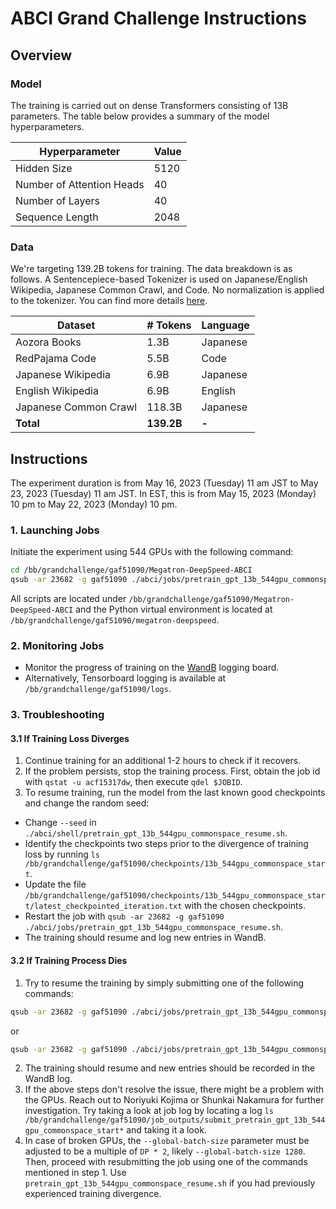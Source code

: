 # ABCI Grand Challenge Instructions
## Overview
### Model
The training is carried out on dense Transformers consisting of 13B parameters. The table below provides a summary of the model hyperparameters.

| Hyperparameter | Value |
|----------|----------|
| Hidden Size | 5120|
| Number of Attention Heads |40|
| Number of Layers |40|
| Sequence Length |2048|

### Data
We're targeting 139.2B tokens for training. The data breakdown is as follows. A Sentencepiece-based Tokenizer is used on Japanese/English Wikipedia, Japanese Common Crawl, and Code. No normalization is applied to the tokenizer. You can find more details [here](https://github.com/kojimano/Megatron-DeepSpeed-ABCI/blob/main/abci/tokenizer/README.md).

| Dataset | # Tokens | Language |
|----------|----------|----------|
| Aozora Books   | 1.3B | Japanese  |
| RedPajama Code   | 5.5B  | Code  |
| Japanese Wikipedia   | 6.9B  | Japanese  |
| English Wikipedia   | 6.9B  | English  |
| Japanese Common Crawl | 118.3B  | Japanese  |
| **Total**   | **139.2B**   | **-**   | 

## Instructions
The experiment duration is from May 16, 2023 (Tuesday) 11 am JST to May 23, 2023 (Tuesday) 11 am JST. In EST, this is from May 15, 2023 (Monday) 10 pm to May 22, 2023 (Monday) 10 pm.

### 1. Launching Jobs
Initiate the experiment using 544 GPUs with the following command:
```bash
cd /bb/grandchallenge/gaf51090/Megatron-DeepSpeed-ABCI
qsub -ar 23682 -g gaf51090 ./abci/jobs/pretrain_gpt_13b_544gpu_commonspace_start.sh
```
All scripts are located under `/bb/grandchallenge/gaf51090/Megatron-DeepSpeed-ABCI` and the Python virtual environment is located at `/bb/grandchallenge/gaf51090/megatron-deepspeed`.

### 2. Monitoring Jobs
- Monitor the progress of training on the [WandB](https://wandb.ai/gpt-fugaku/gpt-abci?workspace=user-kojimano) logging board.
- Alternatively, Tensorboard logging is available at `/bb/grandchallenge/gaf51090/logs`.

### 3. Troubleshooting

#### 3.1 If Training Loss Diverges
1. Continue training for an additional 1-2 hours to check if it recovers.
2. If the problem persists, stop the training process. First, obtain the job id with `qstat -u acf15317dw`, then execute `qdel $JOBID`.
3. To resume training, run the model from the last known good checkpoints and change the random seed:
  - Change `--seed` in `./abci/shell/pretrain_gpt_13b_544gpu_commonspace_resume.sh`.
  - Identify the checkpoints two steps prior to the divergence of training loss by running  `ls /bb/grandchallenge/gaf51090/checkpoints/13b_544gpu_commonspace_start`.
  - Update the file  `/bb/grandchallenge/gaf51090/checkpoints/13b_544gpu_commonspace_start/latest_checkpointed_iteration.txt` with the chosen checkpoints.
  - Restart the job with `qsub -ar 23682 -g gaf51090 ./abci/jobs/pretrain_gpt_13b_544gpu_commonspace_resume.sh`.
  - The training should resume and log new entries in WandB.

#### 3.2 If Training Process Dies
1. Try to resume the training by simply submitting one of the following commands: 
```bash
qsub -ar 23682 -g gaf51090 ./abci/jobs/pretrain_gpt_13b_544gpu_commonspace_start.sh
```
or
```bash
qsub -ar 23682 -g gaf51090 ./abci/jobs/pretrain_gpt_13b_544gpu_commonspace_resume.sh
```
2. The training should resume and new entries should be recorded in the WandB log.
3. If the above steps don't resolve the issue, there might be a problem with the GPUs. Reach out to Noriyuki Kojima or Shunkai Nakamura for further investigation. Try taking a look at job log by locating a log `ls /bb/grandchallenge/gaf51090/job_outputs/submit_pretrain_gpt_13b_544gpu_commonspace_start*` and taking it a look.
5. In case of broken GPUs, the `--global-batch-size` parameter must be adjusted to be a multiple of `DP * 2`, likely `--global-batch-size 1280`. Then, proceed with resubmitting the job using one of the commands mentioned in step 1. Use `pretrain_gpt_13b_544gpu_commonspace_resume.sh` if you had previously experienced training divergence.

